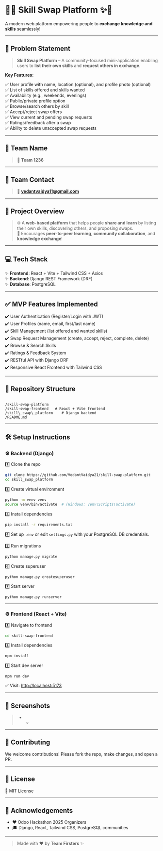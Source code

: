 # 🌟✨ Skill Swap Platform ✨🌟

A modern web platform empowering people to **exchange knowledge and skills** seamlessly!

---

## 📜 **Problem Statement**

> **Skill Swap Platform** – A community-focused mini-application enabling users to **list their own skills** and **request others in exchange**.

**Key Features:**

✅ User profile with name, location (optional), and profile photo (optional)  
✅ List of skills offered and skills wanted  
✅ Availability (e.g., weekends, evenings)  
✅ Public/private profile option  
✅ Browse/search others by skill  
✅ Accept/reject swap offers  
✅ View current and pending swap requests  
✅ Ratings/feedback after a swap  
✅ Ability to delete unaccepted swap requests  

---

## 👥 **Team Name**
> 🎯 **Team 1236**

---

## 📧 **Team Contact**
> 📩 **vedantvaidya11@gmail.com**

---

## 🚀 **Project Overview**

> 🌐 A **web-based platform** that helps people **share and learn** by listing their own skills, discovering others, and proposing swaps.  
> 🤝 Encourages **peer-to-peer learning**, **community collaboration**, and **knowledge exchange**!

---

## 💻 **Tech Stack**

✨ **Frontend**: React + Vite + Tailwind CSS + Axios  
✨ **Backend**: Django REST Framework (DRF)  
✨ **Database**: PostgreSQL

---

## ✅ **MVP Features Implemented**

✔️ User Authentication (Register/Login with JWT)  
✔️ User Profiles (name, email, first/last name)  
✔️ Skill Management (list offered and wanted skills)  
✔️ Swap Request Management (create, accept, reject, complete, delete)  
✔️ Browse & Search Skills  
✔️ Ratings & Feedback System  
✔️ RESTful API with Django DRF  
✔️ Responsive React Frontend with Tailwind CSS

---

## 📂 **Repository Structure**

```

/skill-swap-platform
/skill-swap-frontend   # React + Vite frontend
/skill\_swap\_platform    # Django backend
/README.md

````

---

## 🛠️ **Setup Instructions**

### ⚙️ Backend (Django)

1️⃣ Clone the repo
```bash
git clone https://github.com/VedantVaidya21/skill-swap-platform.git
cd skill_swap_platform
````

2️⃣ Create virtual environment

```bash
python -m venv venv
source venv/bin/activate  # (Windows: venv\Scripts\activate)
```

3️⃣ Install dependencies

```bash
pip install -r requirements.txt
```

4️⃣ Set up `.env` or edit `settings.py` with your PostgreSQL DB credentials.

5️⃣ Run migrations

```bash
python manage.py migrate
```

6️⃣ Create superuser

```bash
python manage.py createsuperuser
```

7️⃣ Start server

```bash
python manage.py runserver
```

---

### ⚙️ Frontend (React + Vite)

1️⃣ Navigate to frontend

```bash
cd skill-swap-frontend
```

2️⃣ Install dependencies

```bash
npm install
```

3️⃣ Start dev server

```bash
npm run dev
```

✅ Visit: [http://localhost:5173](http://localhost:5173)

---

## 🌈 **Screenshots**

> * *

---

## 🤝 **Contributing**

We welcome contributions!
Please fork the repo, make changes, and open a PR.

---

## 📜 **License**

📝 MIT License

---

## 🌟 **Acknowledgements**

* ❤️ Odoo Hackathon 2025 Organizers
* 🎓 Django, React, Tailwind CSS, PostgreSQL communities

---

> Made with ❤️ by **Team Firsters** ✨
